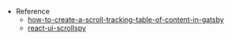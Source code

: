 - Reference
  - [how-to-create-a-scroll-tracking-table-of-content-in-gatsby](https://desktopofsamuel.com/how-to-create-a-scroll-tracking-table-of-content-in-gatsby/)
  - [react-ui-scrollspy](https://github.com/pettiboy/react-ui-scrollspy/)